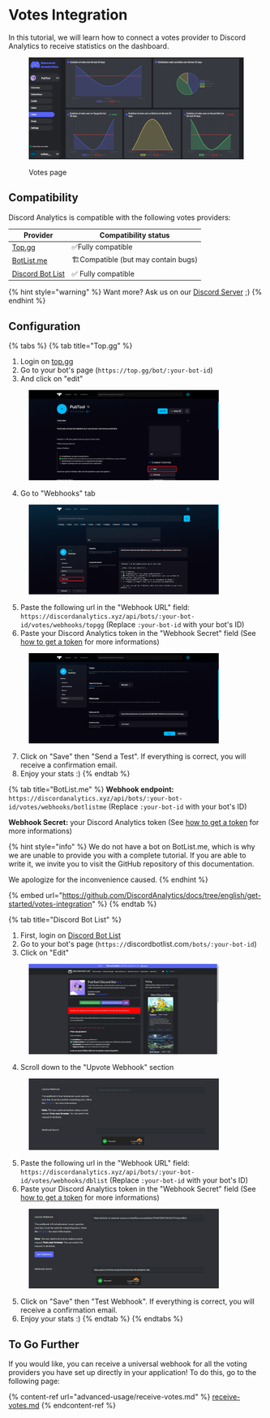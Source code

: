 # Votes Integration

In this tutorial, we will learn how to connect a votes provider to Discord Analytics to receive statistics on the dashboard.

<figure><img src="../.gitbook/assets/votes_page_screenshot.png" alt=""><figcaption><p>Votes page</p></figcaption></figure>

## Compatibility

Discord Analytics is compatible with the following votes providers:

| Provider                                       | Compatibility status                 |
| ---------------------------------------------- | ------------------------------------ |
| [Top.gg](https://top.gg)                       | ✅Fully compatible                    |
| [BotList.me](https://botlist.me)               | 🏗️Compatible (but may contain bugs) |
| [Discord Bot List](https://discordbotlist.com) | ✅ Fully compatible                   |

{% hint style="warning" %}
Want more? Ask us on our [Discord Server](https://discordanalytics.xyz/go/support) ;)
{% endhint %}

## Configuration

{% tabs %}
{% tab title="Top.gg" %}
1. Login on [top.gg](https://top.gg)
2. Go to your bot's page (`https://top.gg/bot/:your-bot-id`)
3. And click on "edit"

<figure><img src="../.gitbook/assets/topgg_edit_button_location.png" alt="" width="375"><figcaption></figcaption></figure>

4. Go to "Webhooks" tab

<figure><img src="../.gitbook/assets/topgg_webhooks_menu_location.png" alt="" width="375"><figcaption></figcaption></figure>

5. Paste the following url in the "Webhook URL" field: `https://discordanalytics.xyz/api/bots/:your-bot-id/votes/webhooks/topgg` (Replace `:your-bot-id` with your bot's ID)
6. Paste your Discord Analytics token in the "Webhook Secret" field (See [how to get a token](bot-registration.md) for more informations)

<figure><img src="../.gitbook/assets/topgg_webhooks_page.png" alt="" width="375"><figcaption></figcaption></figure>

7. Click on "Save" then "Send a Test". If everything is correct, you will receive a confirmation email.
8. Enjoy your stats :)
{% endtab %}

{% tab title="BotList.me" %}
**Webhook endpoint:** `https://discordanalytics.xyz/api/bots/:your-bot-id/votes/webhooks/botlistme` (Replace `:your-bot-id` with your bot's ID)

**Webhook Secret:** your Discord Analytics token (See [how to get a token](bot-registration.md) for more informations)

{% hint style="info" %}
We do not have a bot on BotList.me, which is why we are unable to provide you with a complete tutorial. If you are able to write it, we invite you to visit the GitHub repository of this documentation.

We apologize for the inconvenience caused.&#x20;
{% endhint %}

{% embed url="https://github.com/DiscordAnalytics/docs/tree/english/get-started/votes-integration" %}
{% endtab %}

{% tab title="Discord Bot List" %}
1. First, login on [Discord Bot List](https://discordbotlist.com)
2. Go to your bot's page (`https://`discordbotlist.com`/bots/:your-bot-id`)
3. Click on "Edit"

<figure><img src="../.gitbook/assets/dblist_edit_button_location.png" alt="" width="375"><figcaption></figcaption></figure>

4. Scroll down to the "Upvote Webhook" section

<figure><img src="../.gitbook/assets/dblist_webhooks_section.png" alt="" width="375"><figcaption></figcaption></figure>



5. Paste the following url in the "Webhook URL" field: `https://discordanalytics.xyz/api/bots/:your-bot-id/votes/webhooks/dblist` (Replace `:your-bot-id` with your bot's ID)
6. Paste your Discord Analytics token in the "Webhook Secret" field (See [how to get a token](bot-registration.md) for more informations)

<figure><img src="../.gitbook/assets/db_list_webhooks_section_completed.png" alt="" width="375"><figcaption></figcaption></figure>

5. Click on "Save" then "Test Webhook". If everything is correct, you will receive a confirmation email.
6. Enjoy your stats :)
{% endtab %}
{% endtabs %}

## To Go Further

If you would like, you can receive a universal webhook for all the voting providers you have set up directly in your application! To do this, go to the following page:

{% content-ref url="advanced-usage/receive-votes.md" %}
[receive-votes.md](advanced-usage/receive-votes.md)
{% endcontent-ref %}
